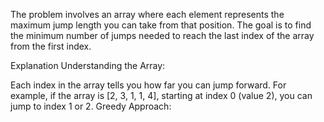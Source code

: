 The problem involves an array where each element represents the maximum jump length you can take from that position. The goal is to find the minimum number of jumps needed to reach the last index of the array from the first index.

Explanation
Understanding the Array:

Each index in the array tells you how far you can jump forward. For example, if the array is [2, 3, 1, 1, 4], starting at index 0 (value 2), you can jump to index 1 or 2.
Greedy Approach:

<!-- The greedy approach focuses on making local optimal choices (jumping to the farthest position possible) at each step, which leads to a globally optimal solution. 
Instead of trying all possible paths (which could be inefficient), this method calculates how far you can get with the jumps you have made so far.
Tracking Jumps:

You keep track of:
jumps: The number of jumps made so far.
currentEnd: The farthest index you can reach with the current number of jumps.
farthest: The farthest index you can reach with the next jump.
Iterating through the Array:

For each index, calculate how far you can go (farthest = Math.max(farthest, i + arr[i])).
When you reach currentEnd, increment the jump count and update currentEnd to farthest.
If currentEnd reaches or exceeds the last index, you can stop early.
Example Walkthrough
Consider the array [2, 3, 1, 1, 4]:

Start at index 0: You can jump to indices 1 or 2.
From index 1 (which you can reach from 0), you can jump to 4 (farthest), so you take a jump.
Now at index 1, you’ve made your first jump. Update your currentEnd to 4, which is the farthest you can reach from 1.
Since you've reached the end in 2 jumps (from 0 to 1 and then from 1 to 4), the minimum jumps required is 2.
Summary
The greedy approach efficiently computes the minimum jumps by always aiming to extend your reach to the maximum possible distance at each step. The key is updating the jump count only when you reach the limit of your current jump capacity. This leads to a time-efficient O(n) solution with constant space usage O(1).
-->